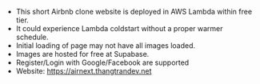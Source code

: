 * This short Airbnb clone website is deployed in AWS Lambda within free tier. 
* It could experience Lambda coldstart without a proper warmer schedule.
* Initial loading of page may not have all images loaded.
* Images are hosted for free at Supabase.
* Register/Login with Google/Facebook are supported
* Website: https://airnext.thangtrandev.net
